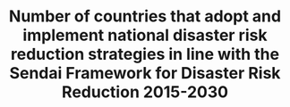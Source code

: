 ---
title: >-
  Number  of  countries  that  adopt  and  implement  national  disaster  risk  reduction  strategies  in  line  with  the  Sendai  Framework  for  Disaster  Risk  Reduction  2015-2030
target_id: 11.b
has_metadata: true
permalink: /11-b-1/
sdg_goal: 11
layout: indicator
indicator: 11.b.1
indicator_variable: null
graph: null
graph_type_description: null
graph_status_notes: unk
variable_description: null
variable_notes: null
un_designated_tier: '2'
un_custodial_agency: "UNISDR  (Partnering  Agencies:  UN  Habitat,  UNEP)"
rationale_interpretation: >-
  Sendai  Framework  for  Disaster  Risk  Reduction  2015-2030  calls  for  local  governments  to  adopt  and  implement  local  DRR  strategies  with  their  own  targets,  indicators  and  timeframes.  @@  Global  population  is  now  half  urban  and  expected  to  be  nearly  70%  urban  by  2050.  Increasing  resilience  of  cities  is  critical  to  reduce  disaster  risk  and  achieve  sustainable  development.  Cities  are  also  very  vulnerable  to  natural  disasters,  especially  climate-related  shocks.  Over  half  of  all  coastal  areas  are  urbanized  and  21  of  the  worlds  33  megacities  lie  in  coastal  flood  zones.  Coastal  cities  are  particularly  affected  by  sea  level  rise,  coastal  flooding  and  erosion,  and  extreme  events  (e.g.  tsunamis  and  storm  surges)  due  to  the  undermining  natural  protective  barriers,  low  levels  of  development  combined  with  rapid  population  growth  in  low  lying  coastal  areas  and  inadequate  capacity  to  adapt.  In  addition  to  the  impact  on  communities  and  non-human  species,  the  unplanned  urbanization  also  undermines  the  ecosystem  services  that  support  much  hard  urban  infrastructure.  This  type  of  development  also  exacerbates  urban  vulnerability  to  climate  change  impacts,  including  hydro-meteorological  and  geological  hazards.  @@  Located  mostly  in  cities  where  disadvantaged  groups  are  situated  and  when  affordable  access  is  addressed,  resilient  infrastructures  such  as  health,  education,  road  and  other  critical  infrastructures  will  have  direct  impact  on  reducing  inequality  and  making  growth  more  inclusive  and  sustainable.  @@  The  opportunity  is  that  60%  of  the  area  expected  to  be  urban  by  2030  remains  to  be  built,  indicating  that  the  shape  of  future  cities  can  be  proactively  guided  into  more  risk-sensitive  development.  An  increasing  number  of  cities  that  adopt  and  implement  local  DRR  strategies  will  contribute  to  sustainable  development  from  economic,  environmental  and  social  perspectives.  @@  The  indicator  will  build  bridge  between  the  SDGs  and  the  Sendai  Framework  for  DRR  because  the  adoption  of  local  DRR  strategies  is  one  of  Sendai  Framework  global  targets  and  will  be  also  monitored  under  the  Sendai  Framework  Monitoring  System.  @@  (mainly  based  on  TST  Issue  Brief  20,  11,  23,  14  and  12)
goal_meta_link: 'http://unstats.un.org/sdgs/files/metadata-compilation/Metadata-Goal-11.pdf'
goal_meta_link_page: 33
indicator_name: >-
  Number  of  countries  that  adopt  and  implement  national  disaster  risk  reduction  strategies  in  line  with  the  Sendai  Framework  for  Disaster  Risk  Reduction  2015-2030
target: >-
  By  2020,  substantially  increase  the  number  of  cities  and  human  settlements  adopting  and  implementing  integrated  policies  and  plans  towards  inclusion,  resource  efficiency,  mitigation  and  adaptation  to  climate  change,  resilience  to  disasters,  and  develop  and  implement,  in  line  with  the  Sendai  Framework  for  Disaster  Risk  Reduction  2015-2030,  holistic  disaster  risk  management  at  all  levels.
method_of_computation: Summation  of  data  from  National  Progress  Report  of  the  Sendai  Monitor
source_title: null
source_notes: null
published: true  

indicator_definition: "Local  DRR  Strategies  in  line  with  the  Sendai  Framework  for  Disaster  Risk  Reduction  2015-2030:  local  disaster  risk  reduction  strategies  and  plans,  across  different  timescales  with  targets,  indicators  and  time  frames,  aimed  at  preventing  the  creation  of  risk,  the  reduction  of  existing  risk  and  the  strengthening  of  economic,  social,  health  and  environmental  resilience  (Sendai  Framework,  para27  (b)).  Note:  the  DRR  strategies  need  to  be  based  on  risk  information  and  assessments.  Local  Government:  Form  of  public  administration  at  the  lowest  tier  of  administration  within  a  given  state,  which  generally  acts  within  powers  delegated  to  them  by  legislation  or  directives  of  the  higher  level  of  government.  \tNote:  Terminology  will  be  discussed  and  finalized  in  the  Open-ended  Intergovernmental  Working  Group  for  Sendai  Framework  for  Disaster  Risk  Reduction."
---